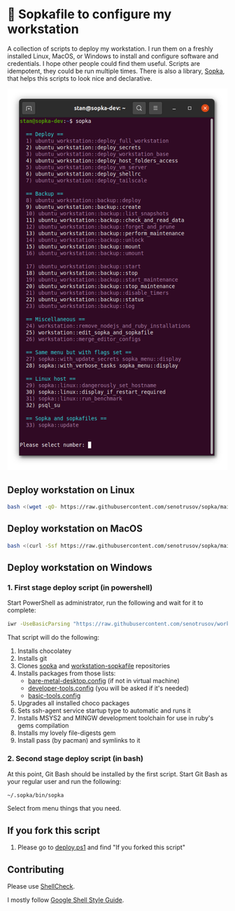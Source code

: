 <!--
Copyright 2012-2022 Stanislav Senotrusov <stan@senotrusov.com>

Licensed under the Apache License, Version 2.0 (the "License");
you may not use this file except in compliance with the License.
You may obtain a copy of the License at

    http://www.apache.org/licenses/LICENSE-2.0

Unless required by applicable law or agreed to in writing, software
distributed under the License is distributed on an "AS IS" BASIS,
WITHOUT WARRANTIES OR CONDITIONS OF ANY KIND, either express or implied.
See the License for the specific language governing permissions and
limitations under the License.
-->

# 🚞 Sopkafile to configure my workstation

A collection of scripts to deploy my workstation. I run them on a freshly installed Linux, MacOS, or Windows to install and configure software and credentials. I hope other people could find them useful. Scripts are idempotent, they could be run multiple times. There is also a library, [Sopka](https://github.com/senotrusov/sopka), that helps this scripts to look nice and declarative.

![Sopka menu screenshot](docs/sopka-menu-screenshot.png)


## Deploy workstation on Linux

```sh
bash <(wget -qO- https://raw.githubusercontent.com/senotrusov/sopka/main/deploy.sh) add senotrusov/workstation-sopkafile run
```


## Deploy workstation on MacOS 

```sh
bash <(curl -Ssf https://raw.githubusercontent.com/senotrusov/sopka/main/deploy.sh) add senotrusov/workstation-sopkafile run
```


## Deploy workstation on Windows 

### 1. First stage deploy script (in powershell)

Start PowerShell as administrator, run the following and wait for it to complete:

```sh
iwr -UseBasicParsing "https://raw.githubusercontent.com/senotrusov/workstation-sopkafile/main/deploy.ps1" | iex
```

That script will do the following:

1. Installs chocolatey
2. Installs git
3. Clones [sopka](https://github.com/senotrusov/sopka) and [workstation-sopkafile](https://github.com/senotrusov/workstation-sopkafile) repositories
4. Installs packages from those lists:
    * [bare-metal-desktop.config](lib/choco/bare-metal-desktop.config) (if not in virtual machine)
    * [developer-tools.config](lib/choco/developer-tools.config) (you will be asked if it's needed)
    * [basic-tools.config](lib/choco/basic-tools.config)
7. Upgrades all installed choco packages
8. Sets ssh-agent service startup type to automatic and runs it
9. Installs MSYS2 and MINGW development toolchain for use in ruby's gems compilation
10. Installs my lovely file-digests gem
11. Install pass (by pacman) and symlinks to it

### 2. Second stage deploy script (in bash)

At this point, Git Bash should be installed by the first script. Start Git Bash as your regular user and run the following:

```sh
~/.sopka/bin/sopka
```

Select from menu things that you need.


## If you fork this script

1. Please go to [deploy.ps1](deploy.ps1) and find "If you forked this script"


## Contributing

Please use [ShellCheck](https://www.shellcheck.net/).

I mostly follow [Google Shell Style Guide](https://google.github.io/styleguide/shellguide.html).
